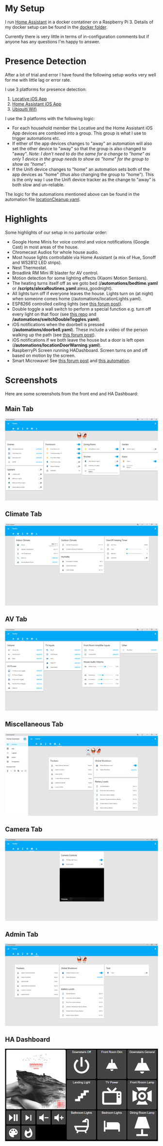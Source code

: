 # My Setup
I run [Home Assistant](http://homeassistant.io/) in a docker contatiner on a Raspberry Pi 3. Details of my docker setup can be found in the [docker folder](https://github.com/Dullage/Home-AssistantConfig/tree/master/docker).

Currently there is very little in terms of in-configuration comments but if anyone has any questions I'm happy to answer.

# Presence Detection
After a lot of trial and error I have found the following setup works very well for me with little lag or error rate.

I use 3 platforms for presence detection:

1. [Locative iOS App](https://www.home-assistant.io/components/device_tracker.locative/)
2. [Home Assistant iOS App](https://www.home-assistant.io/docs/ecosystem/ios/)
3. [Ubiquiti Wifi](https://www.home-assistant.io/components/device_tracker.unifi/)

I use the 3 platforms with the following logic:

* For each household member the Locative and the Home Assistant iOS App devices are combined into a group. This group is what I use to trigger automations etc.
* If either of the app devices changes to "away" an automation will also set the other device to "away" so that the group is also changed to "away". _Note: I don't need to do the same for a change to "home" as only 1 device in the group needs to show as "home" for the group to show as "home"._
* If the Unifi device changes to "home" an automation sets both of the app devices as "home" (thus also changing the group to "home"). This is the only way I use the Unifi device tracker as the change to "away" is both slow and un-reliable.

The logic for the automations mentioned above can be found in the automation file [locationCleanup.yaml](https://github.com/Dullage/Home-AssistantConfig/blob/master/automations/locationCleanup.yaml).

# Highlights
Some highlights of our setup in no particular order:

* Google Home Minis for voice control and voice notifications (Google Cast) in most areas of the house.
* Chromecast Audios for whole house audio.
* Most house lights controllable via Home Assistant (a mix of Hue, Sonoff and WS2812 LED strips).
* Nest Thermostat.
* Broadlink RM Mini IR blaster for AV control.
* Motion detection for some lighting effects (Xiaomi Motion Sensors).
* The heating turns itself off as we goto bed (**/automations/bedtime.yaml** or **/scripts/alexaRoutines.yaml**:alexa_goodnight).
* All lights turn off if everyone leaves the house. Lights turn on (at night) when someone comes home (/automations/locationLights.yaml).
* ESP8266 controlled ceiling lights (see [this forum post](https://community.home-assistant.io/t/esp8266-sonoff-controlled-ceiling-lights/24141)).
* Double toggle a wall switch to perform a special function e.g. turn off every light on that floor (see [this repo](https://github.com/Dullage/SwitchedSonoffSimple) and **/automations/switchDoubleToggles.yaml**).
* iOS notifications when the doorbell is pressed (**/automations/doorbell.yaml**). These include a video of the person walking up the path (see [this forum post](https://community.home-assistant.io/t/blink-camera-as-video-doorbell/65844)).
* iOS notifications if we both leave the house but a door is left open (**/automations/locationDoorWarning.yaml**).
* RaspberryPi Screen running HADashboard. Screen turns on and off based on motion by the screen.
* Smart Microwave! See [this forum post](https://community.home-assistant.io/t/making-my-microwave-smart-ish/89843) and [this automation](/automations/microwave.yaml).

# Screenshots
Here are some screenshots from the front end and HA Dashboard:

## Main Tab
![Main Tab](docs/main_tab.png)

## Climate Tab
![Climate Tab](docs/climate_tab.png)

## AV Tab
![AV Tab](docs/av_tab.png)

## Miscellaneous Tab
![Miscellaneous Tab](docs/miscellaneous_tab.png)

## Camera Tab
![Camera Tab](docs/camera_tab.png)

## Admin Tab
![Admin Tab](docs/admin_tab.png)

## HA Dashboard
![HA Dashboard](docs/ha_dashboard.png)

